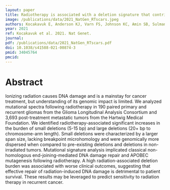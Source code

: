 ```yaml
---
layout: paper
title: Radiotherapy is associated with a deletion signature that contributes to poor outcomes in patients with cancer
image: /publications/data/2021_NatGen_RTscars.jpeg
authors: Kocakavuk E, Anderson KJ, Varn FS, Johnson KC, Amin SB, Sulman EP, Lolkema MP, Barthel FP, Verhaak RGW
year: 2021
ref: Kocakavuk et al. 2021. Nat Genet.
journal: 
pdf: /publications/data/2021_NatGen_RTscars.pdf
doi: 10.1038/s41588-021-00874-3
pmid: 34045764
pmcid: 
---
```


# Abstract

Ionizing radiation causes DNA damage and is a mainstay for cancer treatment, but understanding of its genomic impact is limited. We analyzed mutational spectra following radiotherapy in 190 paired primary and recurrent gliomas from the Glioma Longitudinal Analysis Consortium and 3,693 post-treatment metastatic tumors from the Hartwig Medical Foundation. We identified radiotherapy-associated significant increases in the burden of small deletions (5-15 bp) and large deletions (20+ bp to chromosome-arm length). Small deletions were characterized by a larger span size, lacking breakpoint microhomology and were genomically more dispersed when compared to pre-existing deletions and deletions in non-irradiated tumors. Mutational signature analysis implicated classical non-homologous end-joining-mediated DNA damage repair and APOBEC mutagenesis following radiotherapy. A high radiation-associated deletion burden was associated with worse clinical outcomes, suggesting that effective repair of radiation-induced DNA damage is detrimental to patient survival. These results may be leveraged to predict sensitivity to radiation therapy in recurrent cancer.
